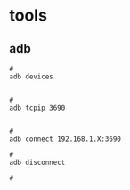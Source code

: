 # tools

## adb

```text
#
adb devices


#
adb tcpip 3690


#
adb connect 192.168.1.X:3690

#
adb disconnect

#
```

